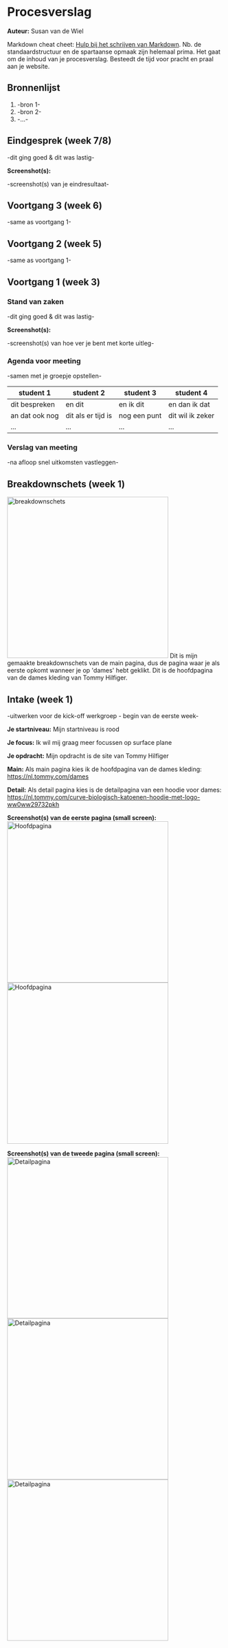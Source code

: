# Procesverslag
**Auteur:** Susan van de Wiel

Markdown cheat cheet: [Hulp bij het schrijven van Markdown](https://github.com/adam-p/markdown-here/wiki/Markdown-Cheatsheet). Nb. de standaardstructuur en de spartaanse opmaak zijn helemaal prima. Het gaat om de inhoud van je procesverslag. Besteedt de tijd voor pracht en praal aan je website.



## Bronnenlijst
1. -bron 1-
2. -bron 2-
3. -...-



## Eindgesprek (week 7/8)

-dit ging goed & dit was lastig-

**Screenshot(s):**

-screenshot(s) van je eindresultaat-



## Voortgang 3 (week 6)

-same as voortgang 1-



## Voortgang 2 (week 5)

-same as voortgang 1-



## Voortgang 1 (week 3)

### Stand van zaken

-dit ging goed & dit was lastig-

**Screenshot(s):**

-screenshot(s) van hoe ver je bent met korte uitleg-

### Agenda voor meeting

-samen met je groepje opstellen-

| student 1      | student 2          | student 3    | student 4        |
| ---            | ---                | ---          | ---              |
| dit bespreken  | en dit             | en ik dit    | en dan ik dat    |
| an dat ook nog | dit als er tijd is | nog een punt | dit wil ik zeker |
| ...            | ...                | ...          | ...              |

### Verslag van meeting

-na afloop snel uitkomsten vastleggen-



## Breakdownschets (week 1)
<img src="images/breakdown_schets.png" width="375px" alt="breakdownschets">
Dit is mijn gemaakte breakdownschets van de main pagina, dus de pagina waar je als eerste opkomt wanneer je op 'dames' hebt geklikt. Dit is de hoofdpagina van de dames kleding van Tommy Hilfiger.

## Intake (week 1)
-uitwerken voor de kick-off werkgroep - begin van de eerste week-

**Je startniveau:** Mijn startniveau is rood

**Je focus:** Ik wil mij graag meer focussen op surface plane

**Je opdracht:** Mijn opdracht is de site van Tommy Hilfiger

**Main:** Als main pagina kies ik de hoofdpagina van de dames kleding: https://nl.tommy.com/dames

**Detail:** Als detail pagina kies is de detailpagina van een hoodie voor dames: https://nl.tommy.com/curve-biologisch-katoenen-hoodie-met-logo-ww0ww29732pkh

**Screenshot(s) van de eerste pagina (small screen):**
<img src="images/main1.PNG" width="375px" alt="Hoofdpagina">
<img src="images/main2.PNG" width="375px" alt="Hoofdpagina">

**Screenshot(s) van de tweede pagina (small screen):**
<img src="images/detail1.PNG" width="375px" alt="Detailpagina">
<img src="images/detail2.PNG" width="375px" alt="Detailpagina">
<img src="images/detail3.PNG" width="375px" alt="Detailpagina">

